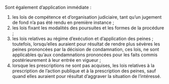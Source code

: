 Sont également d’application immédiate :
1. les lois de compétence et d’organisation judiciaire, tant qu’un jugement de fond n’a pas été rendu en première instance ;
2. les lois fixant les modalités des poursuites et les formes de la procédure ;
3. les lois relatives au régime d’exécution et d’application des peines ; toutefois, lorsqu’elles auraient pour résultat de rendre plus sévères les peines prononcées par la décision de condamnation, ces lois, ne sont applicables qu’aux condamnations prononcées pour les faits commis postérieurement à leur entrée en vigueur ;
4. lorsque les prescriptions ne sont pas acquises, les lois relatives à la prescription de l’action publique et à la prescription des peines, sauf quand elles auraient pour résultat d’aggraver la situation de l’intéressé.